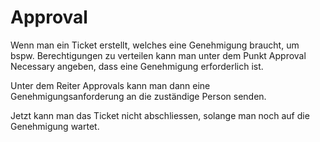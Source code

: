 # Approval

Wenn man ein Ticket erstellt, welches eine Genehmigung braucht, um bspw. Berechtigungen zu verteilen kann man unter dem Punkt <ui-path>Approval 
Necessary</ui-path> angeben, dass eine Genehmigung erforderlich ist.

Unter dem Reiter <ui-path>Approvals</ui-path> kann man dann eine Genehmigungsanforderung an die zuständige Person senden.

Jetzt kann man das Ticket nicht abschliessen, solange man noch auf die Genehmigung wartet.